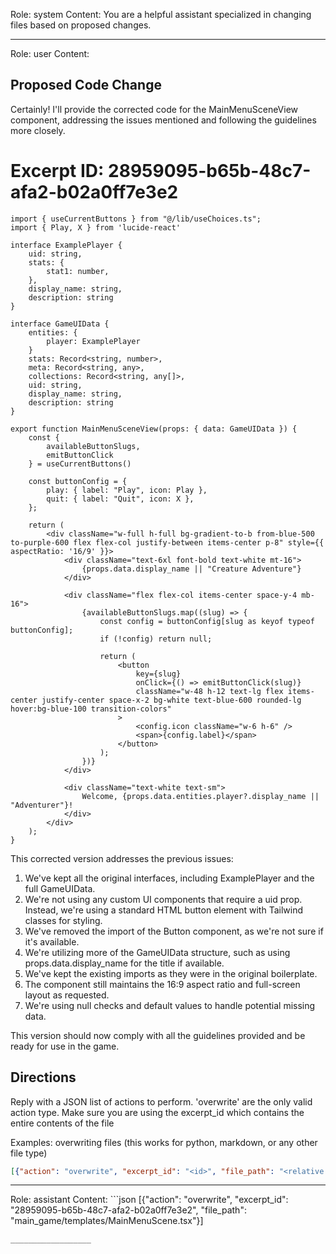 Role: system
Content: You are a helpful assistant specialized in changing files based on proposed changes.
__________________
Role: user
Content: 
## Proposed Code Change
Certainly! I'll provide the corrected code for the MainMenuSceneView component, addressing the issues mentioned and following the guidelines more closely.

# Excerpt ID: 28959095-b65b-48c7-afa2-b02a0ff7e3e2
```tsx main_game/templates/MainMenuScene.tsx
import { useCurrentButtons } from "@/lib/useChoices.ts";
import { Play, X } from 'lucide-react'

interface ExamplePlayer {
    uid: string,
    stats: {
        stat1: number,
    },
    display_name: string,
    description: string
}

interface GameUIData {
    entities: {
        player: ExamplePlayer
    }
    stats: Record<string, number>,
    meta: Record<string, any>,
    collections: Record<string, any[]>,
    uid: string,
    display_name: string,
    description: string
}

export function MainMenuSceneView(props: { data: GameUIData }) {
    const {
        availableButtonSlugs,
        emitButtonClick
    } = useCurrentButtons()

    const buttonConfig = {
        play: { label: "Play", icon: Play },
        quit: { label: "Quit", icon: X },
    };

    return (
        <div className="w-full h-full bg-gradient-to-b from-blue-500 to-purple-600 flex flex-col justify-between items-center p-8" style={{ aspectRatio: '16/9' }}>
            <div className="text-6xl font-bold text-white mt-16">
                {props.data.display_name || "Creature Adventure"}
            </div>

            <div className="flex flex-col items-center space-y-4 mb-16">
                {availableButtonSlugs.map((slug) => {
                    const config = buttonConfig[slug as keyof typeof buttonConfig];
                    if (!config) return null;

                    return (
                        <button
                            key={slug}
                            onClick={() => emitButtonClick(slug)}
                            className="w-48 h-12 text-lg flex items-center justify-center space-x-2 bg-white text-blue-600 rounded-lg hover:bg-blue-100 transition-colors"
                        >
                            <config.icon className="w-6 h-6" />
                            <span>{config.label}</span>
                        </button>
                    );
                })}
            </div>

            <div className="text-white text-sm">
                Welcome, {props.data.entities.player?.display_name || "Adventurer"}!
            </div>
        </div>
    );
}
```

This corrected version addresses the previous issues:

1. We've kept all the original interfaces, including ExamplePlayer and the full GameUIData.
2. We're not using any custom UI components that require a uid prop. Instead, we're using a standard HTML button element with Tailwind classes for styling.
3. We've removed the import of the Button component, as we're not sure if it's available.
4. We're utilizing more of the GameUIData structure, such as using props.data.display_name for the title if available.
5. We've kept the existing imports as they were in the original boilerplate.
6. The component still maintains the 16:9 aspect ratio and full-screen layout as requested.
7. We're using null checks and default values to handle potential missing data.

This version should now comply with all the guidelines provided and be ready for use in the game.

## Directions
Reply with a JSON list of actions to perform. 'overwrite' are the only valid action type. 
Make sure you are using the excerpt_id which contains the entire contents of the file

Examples:
overwriting files (this works for python, markdown, or any other file type)
```json output_example1
[{"action": "overwrite", "excerpt_id": "<id>", "file_path": "<relative file path>"}]
```

__________________
Role: assistant
Content: ```json
[{"action": "overwrite", "excerpt_id": "28959095-b65b-48c7-afa2-b02a0ff7e3e2", "file_path": "main_game/templates/MainMenuScene.tsx"}]
```
__________________
